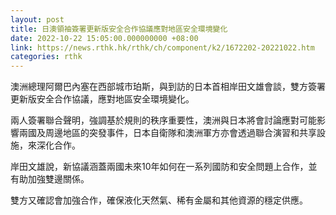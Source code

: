 ```yaml
---
layout: post
title: 日澳領袖簽署更新版安全合作協議應對地區安全環境變化
date: 2022-10-22 15:05:00.000000000 +08:00
link: https://news.rthk.hk/rthk/ch/component/k2/1672202-20221022.htm
categories: rthk
---
```


澳洲總理阿爾巴內塞在西部城市珀斯，與到訪的日本首相岸田文雄會談，雙方簽署更新版安全合作協議，應對地區安全環境變化。

兩人簽署聯合聲明，強調基於規則的秩序重要性，澳洲與日本將會討論應對可能影響兩國及周邊地區的突發事件，日本自衛隊和澳洲軍方亦會透過聯合演習和共享設施，來深化合作。

岸田文雄說，新協議涵蓋兩國未來10年如何在一系列國防和安全問題上合作，並有助加強雙邊關係。

雙方又確認會加強合作，確保液化天然氣、稀有金屬和其他資源的穩定供應。
